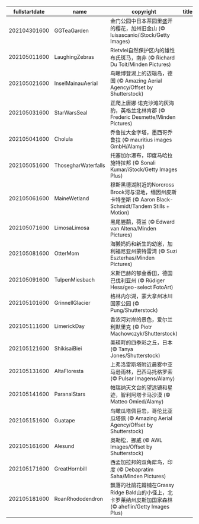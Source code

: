 |fullstartdate|name|copyright|title|image|
|--|--|--|--|--|
202104301600|GGTeaGarden|金门公园中日本茶园里盛开的樱花，加州旧金山  (© luisascanio/iStock/Getty Images)||![](/zh-CN/2021/05/202104301600GGTeaGarden.jpg)|
202105011600|LaughingZebras|Rietvlei自然保护区内的雄性布氏斑马，南非 (© Richard Du Toit/Minden Pictures)||![](/zh-CN/2021/05/202105011600LaughingZebras.jpg)|
202105021600|InselMainauAerial|鸟瞰博登湖上的迈瑙岛，德国 (© Amazing Aerial Agency/Offset by Shutterstock)||![](/zh-CN/2021/05/202105021600InselMainauAerial.jpg)|
202105031600|StarWarsSeal|正爬上唐娜·诺克沙滩的灰海豹，英格兰北林肯郡 (© Frederic Desmette/Minden Pictures)||![](/zh-CN/2021/05/202105031600StarWarsSeal.jpg)|
202105041600|Cholula|乔鲁拉大金字塔，墨西哥乔鲁拉 (© mauritius images GmbH/Alamy)||![](/zh-CN/2021/05/202105041600Cholula.jpg)|
202105051600|ThosegharWaterfalls|托塞加尔瀑布，印度马哈拉施特拉邦 (© Sonali Kumar/iStock/Getty Images Plus)||![](/zh-CN/2021/05/202105051600ThosegharWaterfalls.jpg)|
202105061600|MaineWetland|穆斯黑德湖附近的Norcross Brook河与湿地，缅因州皮斯卡特奎斯 (© Aaron Black-Schmidt/Tandem Stills + Motion)||![](/zh-CN/2021/05/202105061600MaineWetland.jpg)|
202105071600|LimosaLimosa|黑尾塍鹬，荷兰 (© Edward van Altena/Minden Pictures)||![](/zh-CN/2021/05/202105071600LimosaLimosa.jpg)|
202105081600|OtterMom|海獭妈妈和新生的幼崽，加利福尼亚州蒙特雷湾 (© Suzi Eszterhas/Minden Pictures)||![](/zh-CN/2021/05/202105081600OtterMom.jpg)|
202105091600|TulpenMiesbach|米斯巴赫的郁金香田，德国巴伐利亚州 (© Rüdiger Hess/geo-select FotoArt)||![](/zh-CN/2021/05/202105091600TulpenMiesbach.jpg)|
202105101600|GrinnellGlacier|格林内尔湖，蒙大拿州冰川国家公园 (© Pung/Shutterstock)||![](/zh-CN/2021/05/202105101600GrinnellGlacier.jpg)|
202105111600|LimerickDay|香浓河对岸的景色，爱尔兰利默里克 (© Piotr Machowczyk/Shutterstock)||![](/zh-CN/2021/05/202105111600LimerickDay.jpg)|
202105121600|ShikisaiBiei|美瑛町的四季彩之丘，日本 (© Tanya Jones/Shutterstock)||![](/zh-CN/2021/05/202105121600ShikisaiBiei.jpg)|
202105131600|AltaFloresta|上弗洛雷斯塔附近晨雾中亚马逊雨林，巴西马托格罗索 (© Pulsar Imagens/Alamy)||![](/zh-CN/2021/05/202105131600AltaFloresta.jpg)|
202105141600|ParanalStars|帕瑞纳天文台的望远镜和星迹，智利阿塔卡马沙漠 (© Matteo Omied/Alamy)||![](/zh-CN/2021/05/202105141600ParanalStars.jpg)|
202105151600|Guatape|鸟瞰瓜塔佩巨岩，哥伦比亚瓜塔佩 (© Amazing Aerial Agency/Offset by Shutterstock)||![](/zh-CN/2021/05/202105151600Guatape.jpg)|
202105161600|Alesund|奥勒松，挪威 (© AWL Images/Offset by Shutterstock)||![](/zh-CN/2021/05/202105161600Alesund.jpg)|
202105171600|GreatHornbill|西孟加拉邦的双角犀鸟，印度 (© Debapratim Saha/Minden Pictures)||![](/zh-CN/2021/05/202105171600GreatHornbill.jpg)|
202105181600|RoanRhododendron|飘落的杜鹃花瓣铺在Grassy Ridge Bald山的小径上，北卡罗莱纳州皮斯加国家森林 (© aheflin/Getty Images Plus)||![](/zh-CN/2021/05/202105181600RoanRhododendron.jpg)|

